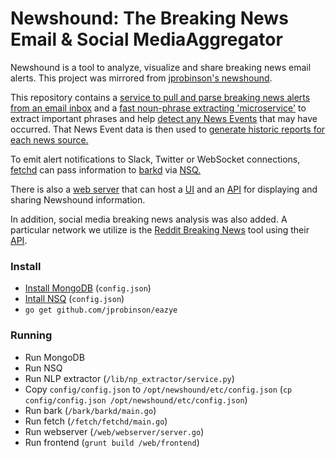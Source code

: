 Newshound: The Breaking News Email & Social MediaAggregator
=========

Newshound is a tool to analyze, visualize and share breaking news email alerts. This project was mirrored from [jprobinson's newshound](https://github.com/jprobinson/newshound).

This repository contains a [service to pull and parse breaking news alerts from an email inbox](https://github.com/news-ai/newshound/tree/master/fetch) and a [fast noun-phrase extracting 'microservice'](https://github.com/news-ai/newshound/tree/master/lib/np_extractor) to extract important phrases and help [detect any News Events](https://github.com/news-ai/newshound/tree/master/common.go#L124) that may have occurred. That News Event data is then used to [generate historic reports for each news source.](https://github.com/news-ai/newshound/blob/master/fetch/mapreduce.go)

To emit alert notifications to Slack, Twitter or WebSocket connections, [fetchd](https://github.com/news-ai/newshound/tree/master/fetch/fetchd) can pass information to [barkd](https://github.com/news-ai/newshound/tree/master/bark/barkd) via [NSQ.](http://nsq.io/)

There is also a [web server](https://github.com/news-ai/newshound/tree/master/web/webserver) that can host a [UI](https://github.com/news-ai/newshound/tree/master/web/frontend) and an [API](https://github.com/news-ai/newshound/tree/master/web/webserver/api) for displaying and sharing Newshound information.

In addition, social media breaking news analysis was also added. A particular network we utilize is the [Reddit Breaking News](https://www.reddit.com/r/AskReddit/search?sort=new&restrict_sr=on&q=flair%3ABreaking%2BNews) tool using their [API](https://www.reddit.com/r/AskReddit/search.json?sort=new&restrict_sr=on&q=flair%3ABreaking%2BNews).

### Install

- [Install MongoDB](https://github.com/news-ai/configuration/blob/master/mongodb.md) (`config.json`)
- [Intall NSQ](https://github.com/news-ai/configuration/blob/master/nsq.md) (`config.json`)
- `go get github.com/jprobinson/eazye`

### Running

- Run MongoDB
- Run NSQ
- Run NLP extractor (`/lib/np_extractor/service.py`)
- Copy `config/config.json` to `/opt/newshound/etc/config.json` (`cp config/config.json /opt/newshound/etc/config.json`)
- Run bark (`/bark/barkd/main.go`)
- Run fetch (`/fetch/fetchd/main.go`)
- Run webserver (`/web/webserver/server.go`)
- Run frontend (`grunt build /web/frontend`)
